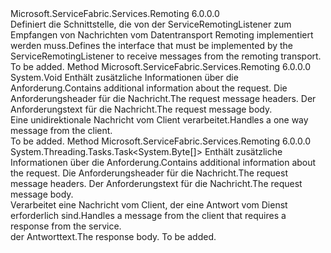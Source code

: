 <Type Name="IServiceRemotingMessageHandler" FullName="Microsoft.ServiceFabric.Services.Remoting.V1.Runtime.IServiceRemotingMessageHandler">
  <TypeSignature Language="C#" Value="public interface IServiceRemotingMessageHandler" />
  <TypeSignature Language="ILAsm" Value=".class public interface auto ansi abstract IServiceRemotingMessageHandler" />
  <TypeSignature Language="DocId" Value="T:Microsoft.ServiceFabric.Services.Remoting.V1.Runtime.IServiceRemotingMessageHandler" />
  <TypeSignature Language="VB.NET" Value="Public Interface IServiceRemotingMessageHandler" />
  <TypeSignature Language="F#" Value="type IServiceRemotingMessageHandler = interface" />
  <AssemblyInfo>
    <AssemblyName>Microsoft.ServiceFabric.Services.Remoting</AssemblyName>
    <AssemblyVersion>6.0.0.0</AssemblyVersion>
  </AssemblyInfo>
  <Interfaces />
  <Docs>
    <summary>
            <span data-ttu-id="1b280-101">Definiert die Schnittstelle, die von der ServiceRemotingListener zum Empfangen von Nachrichten vom Datentransport Remoting implementiert werden muss.</span><span class="sxs-lookup"><span data-stu-id="1b280-101">Defines the interface that must be implemented by the ServiceRemotingListener to receive messages from the remoting transport.</span></span>
            </summary>
    <remarks>To be added.</remarks>
  </Docs>
  <Members>
    <Member MemberName="HandleOneWay">
      <MemberSignature Language="C#" Value="public void HandleOneWay (Microsoft.ServiceFabric.Services.Remoting.V1.Runtime.IServiceRemotingRequestContext requestContext, Microsoft.ServiceFabric.Services.Remoting.V1.ServiceRemotingMessageHeaders messageHeaders, byte[] requestBody);" />
      <MemberSignature Language="ILAsm" Value=".method public hidebysig newslot virtual instance void HandleOneWay(class Microsoft.ServiceFabric.Services.Remoting.V1.Runtime.IServiceRemotingRequestContext requestContext, class Microsoft.ServiceFabric.Services.Remoting.V1.ServiceRemotingMessageHeaders messageHeaders, unsigned int8[] requestBody) cil managed" />
      <MemberSignature Language="DocId" Value="M:Microsoft.ServiceFabric.Services.Remoting.V1.Runtime.IServiceRemotingMessageHandler.HandleOneWay(Microsoft.ServiceFabric.Services.Remoting.V1.Runtime.IServiceRemotingRequestContext,Microsoft.ServiceFabric.Services.Remoting.V1.ServiceRemotingMessageHeaders,System.Byte[])" />
      <MemberSignature Language="VB.NET" Value="Public Sub HandleOneWay (requestContext As IServiceRemotingRequestContext, messageHeaders As ServiceRemotingMessageHeaders, requestBody As Byte())" />
      <MemberSignature Language="F#" Value="abstract member HandleOneWay : Microsoft.ServiceFabric.Services.Remoting.V1.Runtime.IServiceRemotingRequestContext * Microsoft.ServiceFabric.Services.Remoting.V1.ServiceRemotingMessageHeaders * byte[] -&gt; unit" Usage="iServiceRemotingMessageHandler.HandleOneWay (requestContext, messageHeaders, requestBody)" />
      <MemberType>Method</MemberType>
      <AssemblyInfo>
        <AssemblyName>Microsoft.ServiceFabric.Services.Remoting</AssemblyName>
        <AssemblyVersion>6.0.0.0</AssemblyVersion>
      </AssemblyInfo>
      <ReturnValue>
        <ReturnType>System.Void</ReturnType>
      </ReturnValue>
      <Parameters>
        <Parameter Name="requestContext" Type="Microsoft.ServiceFabric.Services.Remoting.V1.Runtime.IServiceRemotingRequestContext" />
        <Parameter Name="messageHeaders" Type="Microsoft.ServiceFabric.Services.Remoting.V1.ServiceRemotingMessageHeaders" />
        <Parameter Name="requestBody" Type="System.Byte[]" />
      </Parameters>
      <Docs>
        <param name="requestContext"><span data-ttu-id="1b280-102">Enthält zusätzliche Informationen über die Anforderung.</span><span class="sxs-lookup"><span data-stu-id="1b280-102">Contains additional information about the request.</span></span></param>
        <param name="messageHeaders"><span data-ttu-id="1b280-103">Die Anforderungsheader für die Nachricht.</span><span class="sxs-lookup"><span data-stu-id="1b280-103">The request message headers.</span></span></param>
        <param name="requestBody"><span data-ttu-id="1b280-104">Der Anforderungstext für die Nachricht.</span><span class="sxs-lookup"><span data-stu-id="1b280-104">The request message body.</span></span></param>
        <summary>
            <span data-ttu-id="1b280-105">Eine unidirektionale Nachricht vom Client verarbeitet.</span><span class="sxs-lookup"><span data-stu-id="1b280-105">Handles a one way message from the client.</span></span>
            </summary>
        <remarks>To be added.</remarks>
      </Docs>
    </Member>
    <Member MemberName="RequestResponseAsync">
      <MemberSignature Language="C#" Value="public System.Threading.Tasks.Task&lt;byte[]&gt; RequestResponseAsync (Microsoft.ServiceFabric.Services.Remoting.V1.Runtime.IServiceRemotingRequestContext requestContext, Microsoft.ServiceFabric.Services.Remoting.V1.ServiceRemotingMessageHeaders messageHeaders, byte[] requestBody);" />
      <MemberSignature Language="ILAsm" Value=".method public hidebysig newslot virtual instance class System.Threading.Tasks.Task`1&lt;unsigned int8[]&gt; RequestResponseAsync(class Microsoft.ServiceFabric.Services.Remoting.V1.Runtime.IServiceRemotingRequestContext requestContext, class Microsoft.ServiceFabric.Services.Remoting.V1.ServiceRemotingMessageHeaders messageHeaders, unsigned int8[] requestBody) cil managed" />
      <MemberSignature Language="DocId" Value="M:Microsoft.ServiceFabric.Services.Remoting.V1.Runtime.IServiceRemotingMessageHandler.RequestResponseAsync(Microsoft.ServiceFabric.Services.Remoting.V1.Runtime.IServiceRemotingRequestContext,Microsoft.ServiceFabric.Services.Remoting.V1.ServiceRemotingMessageHeaders,System.Byte[])" />
      <MemberSignature Language="VB.NET" Value="Public Function RequestResponseAsync (requestContext As IServiceRemotingRequestContext, messageHeaders As ServiceRemotingMessageHeaders, requestBody As Byte()) As Task(Of Byte())" />
      <MemberSignature Language="F#" Value="abstract member RequestResponseAsync : Microsoft.ServiceFabric.Services.Remoting.V1.Runtime.IServiceRemotingRequestContext * Microsoft.ServiceFabric.Services.Remoting.V1.ServiceRemotingMessageHeaders * byte[] -&gt; System.Threading.Tasks.Task&lt;byte[]&gt;" Usage="iServiceRemotingMessageHandler.RequestResponseAsync (requestContext, messageHeaders, requestBody)" />
      <MemberType>Method</MemberType>
      <AssemblyInfo>
        <AssemblyName>Microsoft.ServiceFabric.Services.Remoting</AssemblyName>
        <AssemblyVersion>6.0.0.0</AssemblyVersion>
      </AssemblyInfo>
      <ReturnValue>
        <ReturnType>System.Threading.Tasks.Task&lt;System.Byte[]&gt;</ReturnType>
      </ReturnValue>
      <Parameters>
        <Parameter Name="requestContext" Type="Microsoft.ServiceFabric.Services.Remoting.V1.Runtime.IServiceRemotingRequestContext" />
        <Parameter Name="messageHeaders" Type="Microsoft.ServiceFabric.Services.Remoting.V1.ServiceRemotingMessageHeaders" />
        <Parameter Name="requestBody" Type="System.Byte[]" />
      </Parameters>
      <Docs>
        <param name="requestContext"><span data-ttu-id="1b280-106">Enthält zusätzliche Informationen über die Anforderung.</span><span class="sxs-lookup"><span data-stu-id="1b280-106">Contains additional information about the request.</span></span></param>
        <param name="messageHeaders"><span data-ttu-id="1b280-107">Die Anforderungsheader für die Nachricht.</span><span class="sxs-lookup"><span data-stu-id="1b280-107">The request message headers.</span></span></param>
        <param name="requestBody"><span data-ttu-id="1b280-108">Der Anforderungstext für die Nachricht.</span><span class="sxs-lookup"><span data-stu-id="1b280-108">The request message body.</span></span></param>
        <summary>
            <span data-ttu-id="1b280-109">Verarbeitet eine Nachricht vom Client, der eine Antwort vom Dienst erforderlich sind.</span><span class="sxs-lookup"><span data-stu-id="1b280-109">Handles a message from the client that requires a response from the service.</span></span>
            </summary>
        <returns><span data-ttu-id="1b280-110">der Antworttext.</span><span class="sxs-lookup"><span data-stu-id="1b280-110">The response body.</span></span></returns>
        <remarks>To be added.</remarks>
      </Docs>
    </Member>
  </Members>
</Type>